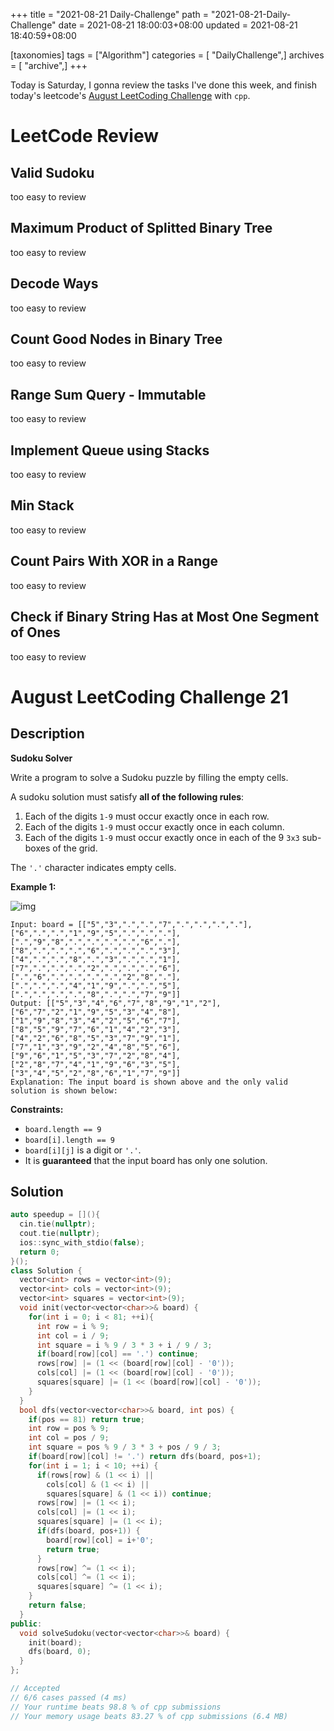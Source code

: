 +++
title = "2021-08-21 Daily-Challenge"
path = "2021-08-21-Daily-Challenge"
date = 2021-08-21 18:00:03+08:00
updated = 2021-08-21 18:40:59+08:00

[taxonomies]
tags = ["Algorithm"]
categories = [ "DailyChallenge",]
archives = [ "archive",]
+++

Today is Saturday, I gonna review the tasks I've done this week, and finish today's leetcode's [August LeetCoding Challenge](https://leetcode.com/explore/challenge/card/august-leetcoding-challenge-2021/615/week-3-august-15th-august-21st/3905/) with `cpp`.

<!-- more -->

# LeetCode Review

## Valid Sudoku

too easy to review

## Maximum Product of Splitted Binary Tree

too easy to review

## Decode Ways

too easy to review

## Count Good Nodes in Binary Tree

too easy to review

## Range Sum Query - Immutable

too easy to review

## Implement Queue using Stacks

too easy to review

## Min Stack

too easy to review

## Count Pairs With XOR in a Range

too easy to review

## Check if Binary String Has at Most One Segment of Ones

too easy to review

# August LeetCoding Challenge 21

## Description

**Sudoku Solver**

Write a program to solve a Sudoku puzzle by filling the empty cells.

A sudoku solution must satisfy **all of the following rules**:

1. Each of the digits `1-9` must occur exactly once in each row.
2. Each of the digits `1-9` must occur exactly once in each column.
3. Each of the digits `1-9` must occur exactly once in each of the 9 `3x3` sub-boxes of the grid.

The `'.'` character indicates empty cells.

 

**Example 1:**

![img](https://upload.wikimedia.org/wikipedia/commons/thumb/f/ff/Sudoku-by-L2G-20050714.svg/250px-Sudoku-by-L2G-20050714.svg.png)

```
Input: board = [["5","3",".",".","7",".",".",".","."],["6",".",".","1","9","5",".",".","."],[".","9","8",".",".",".",".","6","."],["8",".",".",".","6",".",".",".","3"],["4",".",".","8",".","3",".",".","1"],["7",".",".",".","2",".",".",".","6"],[".","6",".",".",".",".","2","8","."],[".",".",".","4","1","9",".",".","5"],[".",".",".",".","8",".",".","7","9"]]
Output: [["5","3","4","6","7","8","9","1","2"],["6","7","2","1","9","5","3","4","8"],["1","9","8","3","4","2","5","6","7"],["8","5","9","7","6","1","4","2","3"],["4","2","6","8","5","3","7","9","1"],["7","1","3","9","2","4","8","5","6"],["9","6","1","5","3","7","2","8","4"],["2","8","7","4","1","9","6","3","5"],["3","4","5","2","8","6","1","7","9"]]
Explanation: The input board is shown above and the only valid solution is shown below:
```

 

**Constraints:**

- `board.length == 9`
- `board[i].length == 9`
- `board[i][j]` is a digit or `'.'`.
- It is **guaranteed** that the input board has only one solution.

## Solution

``` cpp
auto speedup = [](){
  cin.tie(nullptr);
  cout.tie(nullptr);
  ios::sync_with_stdio(false);
  return 0;
}();
class Solution {
  vector<int> rows = vector<int>(9);
  vector<int> cols = vector<int>(9);
  vector<int> squares = vector<int>(9);
  void init(vector<vector<char>>& board) {
    for(int i = 0; i < 81; ++i){
      int row = i % 9;
      int col = i / 9;
      int square = i % 9 / 3 * 3 + i / 9 / 3;
      if(board[row][col] == '.') continue;
      rows[row] |= (1 << (board[row][col] - '0'));
      cols[col] |= (1 << (board[row][col] - '0'));
      squares[square] |= (1 << (board[row][col] - '0'));
    }
  }
  bool dfs(vector<vector<char>>& board, int pos) {
    if(pos == 81) return true;
    int row = pos % 9;
    int col = pos / 9;
    int square = pos % 9 / 3 * 3 + pos / 9 / 3;
    if(board[row][col] != '.') return dfs(board, pos+1);
    for(int i = 1; i < 10; ++i) {
      if(rows[row] & (1 << i) ||
        cols[col] & (1 << i) ||
        squares[square] & (1 << i)) continue;
      rows[row] |= (1 << i);
      cols[col] |= (1 << i);
      squares[square] |= (1 << i);
      if(dfs(board, pos+1)) {
        board[row][col] = i+'0';
        return true;
      }
      rows[row] ^= (1 << i);
      cols[col] ^= (1 << i);
      squares[square] ^= (1 << i);
    }
    return false;
  }
public:
  void solveSudoku(vector<vector<char>>& board) {
    init(board);
    dfs(board, 0);
  }
};

// Accepted
// 6/6 cases passed (4 ms)
// Your runtime beats 98.8 % of cpp submissions
// Your memory usage beats 83.27 % of cpp submissions (6.4 MB)
```